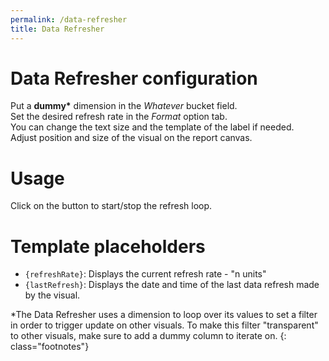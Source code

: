 ```yaml
---
permalink: /data-refresher
title: Data Refresher
---
```

# Data Refresher configuration
Put a __dummy*__ dimension in the _Whatever_ bucket field.<br />
Set the desired refresh rate in the _Format_ option tab.<br />
You can change the text size and the template of the label if needed.<br />
Adjust position and size of the visual on the report canvas.

# Usage
Click on the button to start/stop the refresh loop.

# Template placeholders
- `{refreshRate}`: Displays the current refresh rate - "n units"
- `{lastRefresh}`: Displays the date and time of the last data refresh made by the visual.

*The Data Refresher uses a dimension to loop over its values to set a filter in order to trigger update on other visuals. To make this filter "transparent" to other visuals, make sure to add a dummy column to iterate on.
{: class="footnotes"}